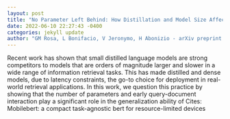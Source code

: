 ```yaml
--- 
layout: post 
title: "No Parameter Left Behind: How Distillation and Model Size Affect Zero-Shot Retrieval" 
date: 2022-06-10 22:27:43 -0400 
categories: jekyll update 
author: "GM Rosa, L Bonifacio, V Jeronymo, H Abonizio - arXiv preprint arXiv , 2022" 
--- 
```

Recent work has shown that small distilled language models are strong competitors to models that are orders of magnitude larger and slower in a wide range of information retrieval tasks. This has made distilled and dense models, due to latency constraints, the go-to choice for deployment in real-world retrieval applications. In this work, we question this practice by showing that the number of parameters and early query-document interaction play a significant role in the generalization ability of Cites: Mobilebert: a compact task-agnostic bert for resource-limited devices